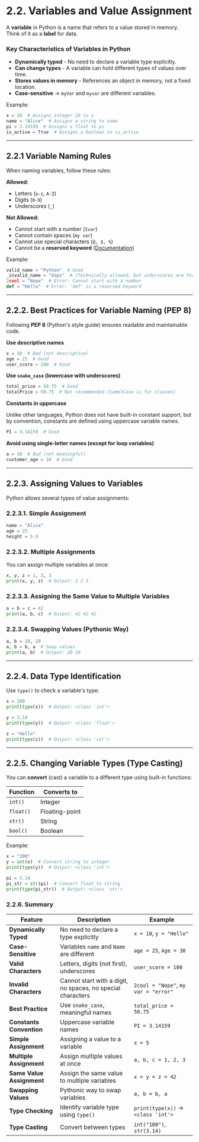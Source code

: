 # **2.2. Variables and Value Assignment**  
  
A **variable** in Python is a name that refers to a value stored in memory. Think of it as a **label** for data.  

### **Key Characteristics of Variables in Python**  
- **Dynamically typed** - No need to declare a variable type explicitly.  
- **Can change types** - A variable can hold different types of values over time.  
- **Stores values in memory** - References an object in memory, not a fixed location.  
- **Case-sensitive** → `myVar` and `myvar` are different variables.  

Example:  
```python
x = 10  # Assigns integer 10 to x
name = "Alice"  # Assigns a string to name
pi = 3.14159  # Assigns a float to pi
is_active = True  # Assigns a boolean to is_active
```

---

## 2.2.1 Variable Naming Rules
When naming variables, follow these rules:  

**Allowed:**  
- Letters (`a-z`, `A-Z`)  
- Digits (`0-9`)  
- Underscores (`_`)  

**Not Allowed:**  
- Cannot start with a number (`1var`)  
- Cannot contain spaces (`my var`)  
- Cannot use special characters (`@, $, %`)  
- Cannot be a **reserved keyword** ([Documentation](https://docs.python.org/2.5/ref/keywords.html))  

Example:  
```python
valid_name = "Python"  # Good
_invalid_name = "Oops"  # (Technically allowed, but underscores are for special cases)
2cool = "Nope"  # Error: Cannot start with a number
def = "Hello"  # Error: 'def' is a reserved keyword
```

---

## **2.2.2. Best Practices for Variable Naming (PEP 8)**  
Following **PEP 8** (Python's style guide) ensures readable and maintainable code.  

**Use descriptive names**  
```python
x = 10  # Bad (not descriptive)
age = 25  # Good
user_score = 100  # Good
```

**Use `snake_case` (lowercase with underscores)**  
```python
total_price = 50.75  # Good
totalPrice = 50.75  # Not recommended (CamelCase is for classes)
```

**Constants in uppercase** 

Unlike other languages, Python does not have built-in constant support, but by convention, constants are defined using uppercase variable names.
```python
PI = 3.14159  # Good
```

**Avoid using single-letter names (except for loop variables)**  
```python
a = 10  # Bad (not meaningful)
customer_age = 10  # Good
```

---

## **2.2.3. Assigning Values to Variables**  
Python allows several types of value assignments:  

### 2.2.3.1. Simple Assignment  
```python
name = "Alice"
age = 25
height = 5.9
```

### 2.2.3.2. Multiple Assignments  
You can assign multiple variables at once:  
```python
x, y, z = 1, 2, 3
print(x, y, z)  # Output: 1 2 3
```

### 2.2.3.3. Assigning the Same Value to Multiple Variables  
```python
a = b = c = 42
print(a, b, c)  # Output: 42 42 42
```

### 2.2.3.4. Swapping Values (Pythonic Way)  
```python
a, b = 10, 20
a, b = b, a  # Swap values
print(a, b)  # Output: 20 10
```

---

## **2.2.4. Data Type Identification**  
Use `type()` to check a variable's type:  
```python
x = 100
print(type(x))  # Output: <class 'int'>

y = 3.14
print(type(y))  # Output: <class 'float'>

z = "Hello"
print(type(z))  # Output: <class 'str'>
```

---

## **2.2.5. Changing Variable Types (Type Casting)**  
You can **convert** (cast) a variable to a different type using built-in functions:  

| Function | Converts to |
|----------|------------|
| `int()`  | Integer |
| `float()`| Floating-point |
| `str()`  | String |
| `bool()` | Boolean |

Example:  
```python
x = "100"
y = int(x)  # Convert string to integer
print(type(y))  # Output: <class 'int'>

pi = 3.14
pi_str = str(pi)  # Convert float to string
print(type(pi_str))  # Output: <class 'str'>
```
### **2.2.6. Summary**  

| Feature | Description | Example |  
|---------|-------------|---------|  
| **Dynamically Typed** | No need to declare a type explicitly | `x = 10`, `y = "Hello"` |  
| **Case-Sensitive** | Variables `name` and `Name` are different | `age = 25`, `Age = 30` |  
| **Valid Characters** | Letters, digits (not first), underscores | `user_score = 100` |  
| **Invalid Characters** | Cannot start with a digit, no spaces, no special characters | `2cool = "Nope"`, `my var = "error"`  |  
| **Best Practice** | Use `snake_case`, meaningful names | `total_price = 50.75` |  
| **Constants Convention** | Uppercase variable names | `PI = 3.14159` |  
| **Simple Assignment** | Assigning a value to a variable | `x = 5` |  
| **Multiple Assignment** | Assign multiple values at once | `a, b, c = 1, 2, 3` |  
| **Same Value Assignment** | Assign the same value to multiple variables | `x = y = z = 42` |  
| **Swapping Values** | Pythonic way to swap variables | `a, b = b, a` |  
| **Type Checking** | Identify variable type using `type()` | `print(type(x))` → `<class 'int'>` |  
| **Type Casting** | Convert between types | `int("100")`, `str(3.14)` |  